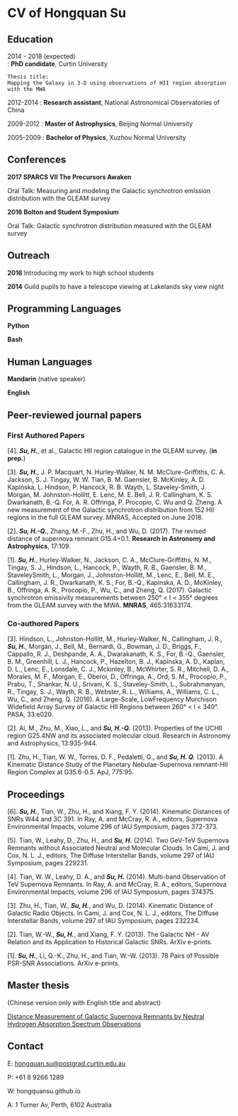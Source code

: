 CV of Hongquan Su
============

Education
---------

2014 - 2018 (expected)                                                                                                       
:   **PhD candidate**, Curtin University

    Thesis title: 
    Mapping the Galaxy in 3-D using observations of HII region absorption with the MWA

2012-2014
:   **Research assistant**, National Astronomical Observatories of China

2009-2012
:   **Master of Astrophysics**, Beijing Normal University

2005-2009
:   **Bachelor of Physics**, Xuzhou Normal University


Conferences
----------
**2017 SPARCS VII The Precursors Awaken**

Oral Talk: Measuring and modeling the Galactic synchrotron emission distribution with the GLEAM survey

**2016 Bolton and Student Symposium**

Oral Talk: Galactic synchrotron distribution measured with the GLEAM survey


Outreach
----------
**2016** Introducing my work to high school students

**2014** Guild pupils to have a telescope viewing at Lakelands sky view night

Programming Languages
----------
**Python**

**Bash**

Human Languages
----------
**Mandarin** (native speaker)

**English**


Peer-reviewed journal papers
----------                                                                                                                                                                                                           
### First Authored Papers
[4]. ***Su, H.***, et al., Galactic HII region catalogue in the GLEAM survey. (**in prep.**)

[3]. ***Su, H.***, J. P. Macquart, N. Hurley-Walker, N. M. McClure-Griffiths, C. A. Jackson, S. J. Tingay, W. W. Tian, B. M. Gaensler, B. McKinley, A. D. Kapińska, L. Hindson, P. Hancock, R. B. Wayth, L. Staveley-Smith, J. Morgan, M. Johnston-Hollitt, E. Lenc, M. E. Bell, J. R. Callingham, K. S. Dwarkanath, B.-Q. For, A. R. Offringa, P. Procopio, C. Wu and Q. Zheng. A new measurement of the Galactic synchrotron distribution from 152 HII regions in the full GLEAM survey. MNRAS, Accepted on June 2018.

[2]. ***Su, H.-Q.***, Zhang, M.-F., Zhu, H., and Wu, D. (2017). The revised distance of supernova remnant G15.4+0.1. **Research in Astronomy and Astrophysics**, 17:109.

[1]. ***Su, H.***, Hurley-Walker, N., Jackson, C. A., McClure-Griffiths, N. M., Tingay, S. J., Hindson, L., Hancock, P., Wayth, R. B., Gaensler, B. M., StaveleySmith, L., Morgan, J., Johnston-Hollitt, M., Lenc, E., Bell, M. E., Callingham, J. R., Dwarkanath, K. S., For, B.-Q., Kapinska, A. D., McKinley, B., Offringa, A. R., Procopio, P., Wu, C., and Zheng, Q. (2017). Galactic synchrotron emissivity measurements between 250° < l < 355° degrees from the GLEAM survey with the MWA. **MNRAS**, 465:31633174.


### Co-authored Papers
[3]. Hindson, L., Johnston-Hollitt, M., Hurley-Walker, N., Callingham, J. R., ***Su, H.***, Morgan, J., Bell, M., Bernardi, G., Bowman, J. D., Briggs, F., Cappallo, R. J., Deshpande, A. A., Dwarakanath, K. S., For, B.-Q., Gaensler, B. M., Greenhill, L. J., Hancock, P., Hazelton, B. J., Kapinska, A. D., Kaplan, D. L., Lenc, E., Lonsdale, C. J., Mckinley, B., McWhirter, S. R., Mitchell, D. A., Morales, M. F., Morgan, E., Oberoi, D., Offringa, A., Ord, S. M., Procopio, P., Prabu, T., Shankar, N. U., Srivani, K. S., Staveley-Smith, L., Subrahmanyan, R., Tingay, S. J., Wayth, R. B., Webster, R. L., Williams, A., Williams, C. L., Wu, C., and Zheng, Q. (2016). A Large-Scale, LowFrequency Murchison Widefield Array Survey of Galactic HII Regions between 260° < l < 340°. PASA, 33:e020.

[2]. Ai, M., Zhu, M., Xiao, L., and ***Su, H.-Q.*** (2013). Properties of the UCHII
region G25.4NW and its associated molecular cloud. Research in Astronomy and Astrophysics, 13:935-944.

[1]. Zhu, H., Tian, W. W., Torres, D. F., Pedaletti, G., and ***Su, H. Q.*** (2013). A
Kinematic Distance Study of the Planetary Nebulae-Supernova remnant-HII
Region Complex at G35.6-0.5. ApJ, 775:95.


Proceedings
----------
[6]. ***Su, H.***, Tian, W., Zhu, H., and Xiang, F. Y. (2014). Kinematic Distances of SNRs W44 and 3C 391. In Ray, A. and McCray, R. A., editors, Supernova Environmental Impacts, volume 296 of IAU Symposium, pages 372-373.

[5]. Tian, W., Leahy, D., Zhu, H., and ***Su, H.*** (2014). Two GeV-TeV Supernova Remnants without Associated Neutral and Molecular Clouds. In Cami, J. and Cox, N. L. J., editors, The Diffuse Interstellar Bands, volume 297 of IAU Symposium, pages 229231.

[4]. Tian, W. W., Leahy, D. A., and ***Su, H.*** (2014). Multi-band Observation of TeV Supernova Remnants. In Ray, A. and McCray, R. A., editors, Supernova Environmental Impacts, volume 296 of IAU Symposium, pages 374375.

[3]. Zhu, H., Tian, W., ***Su, H.***, and Wu, D. (2014). Kinematic Distance of Galactic Radio Objects. In Cami, J. and Cox, N. L. J., editors, The Diffuse Interstellar Bands, volume 297 of IAU Symposium, pages 232234.

[2]. Tian, W.-W., ***Su, H.***, and Xiang, F. Y. (2013). The Galactic NH - AV Relation and its Application to Historical Galactic SNRs. ArXiv e-prints.

[1]. ***Su, H.***, Li, Q.-K., Zhu, H., and Tian, W.-W. (2013). 78 Pairs of Possible PSR-SNR Associations. ArXiv e-prints.


Master thesis
----------
(Chinese version only with English title and abstract)

[Distance Measurement of Galactic Supernova Remnants by Neutral Hydrogen Absorption Spectrum Observations](https://hongquansu.github.io/doc/thesis_master.pdf)


Contact
----------

E: hongquan.su@postgrad.curtin.edu.au

P: +61 8 9266 1289

W: hongquansu.github.io

A: 1 Turner Av, Perth, 6102 Australia

